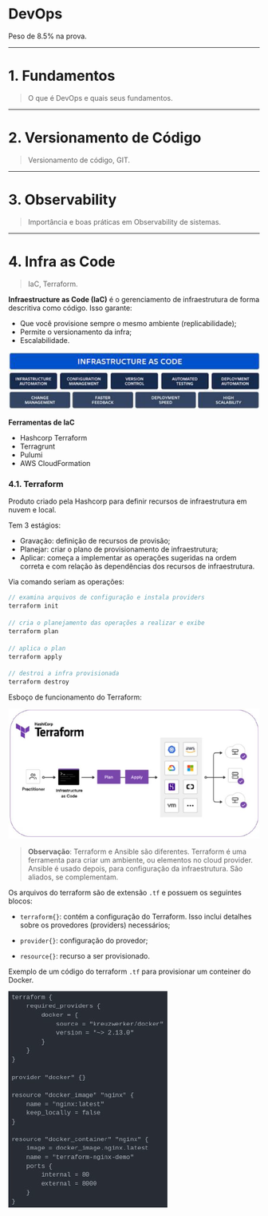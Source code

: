 # DevOps

Peso de 8.5% na prova.

---

# 1. Fundamentos

> O que é DevOps e quais seus fundamentos.

---

# 2. Versionamento de Código

> Versionamento de código, GIT.

---

# 3. Observability

> Importância e boas práticas em Observability de sistemas.

---

# 4. Infra as Code

> IaC, Terraform.

**Infraestructure as Code (IaC)** é o gerenciamento de infraestrutura de forma descritiva como código. Isso garante:

* Que você provisione sempre o mesmo ambiente (replicabilidade);
* Permite o versionamento da infra;
* Escalabilidade.

![](../Imagens/IaC.png)

**Ferramentas de IaC**

- Hashcorp Terraform
- Terragrunt
- Pulumi
- AWS CloudFormation

### 4.1. Terraform

Produto criado pela Hashcorp para definir recursos de infraestrutura em nuvem e local.

Tem 3 estágios:

- Gravação: definição de recursos de provisão;
- Planejar: criar o plano de provisionamento de infraestrutura;
- Aplicar: começa a implementar as operações sugeridas na ordem correta e com relação às dependências dos recursos de infraestrutura.

Via comando seriam as operações:

````h
// examina arquivos de configuração e instala providers
terraform init

// cria o planejamento das operações a realizar e exibe
terraform plan

// aplica o plan
terraform apply

// destroi a infra provisionada
terraform destroy
````

Esboço de funcionamento do Terraform:

![](../Imagens/terraform-esboco.png)

> **Observação**: Terraform e Ansible são diferentes. Terraform é uma ferramenta para criar um ambiente, ou elementos no cloud provider. Ansible é usado depois, para configuração da infraestrutura. São aliados, se complementam.

Os arquivos do terraform são de extensão `.tf` e possuem os seguintes blocos:

- `terraform{}`: contém a configuração do Terraform. Isso inclui detalhes sobre os provedores (providers) necessários;

- `provider{}`: configuração do provedor;

- `resource{}`: recurso a ser provisionado.

Exemplo de um código do terraform `.tf` para provisionar um conteiner do Docker.

![](../Imagens/terraform-docker.png)

